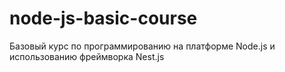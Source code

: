 # node-js-basic-course
Базовый курс по программированию на платформе Node.js и использованию фреймворка Nest.js
